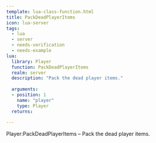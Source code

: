 ```yaml
---
template: lua-class-function.html
title: PackDeadPlayerItems
icon: lua-server
tags:
  - lua
  - server
  - needs-verification
  - needs-example
lua:
  library: Player
  function: PackDeadPlayerItems
  realm: server
  description: "Pack the dead player items."
  
  arguments:
  - position: 1
    name: "player"
    type: Player
  returns:
    
---
```


<div class="lua__search__keywords">
Player:PackDeadPlayerItems &#x2013; Pack the dead player items.
</div>
